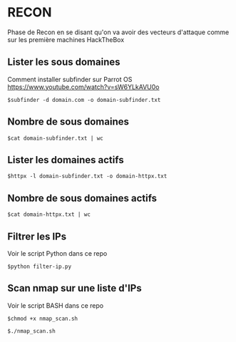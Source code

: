 # RECON

Phase de Recon en se disant qu'on va avoir des vecteurs d'attaque comme sur les première machines HackTheBox

## Lister les sous domaines

Comment installer subfinder sur Parrot OS https://www.youtube.com/watch?v=sW6YLkAVU0o

`$subfinder -d domain.com -o domain-subfinder.txt`

## Nombre de sous domaines

`$cat domain-subfinder.txt | wc`

## Lister les domaines actifs

`$httpx -l domain-subfinder.txt -o domain-httpx.txt`

## Nombre de sous domaines actifs

`$cat domain-httpx.txt | wc`

## Filtrer les IPs

Voir le script Python dans ce repo

`$python filter-ip.py`

## Scan nmap sur une liste d'IPs

Voir le script BASH dans ce repo

`$chmod +x nmap_scan.sh`

`$./nmap_scan.sh`

